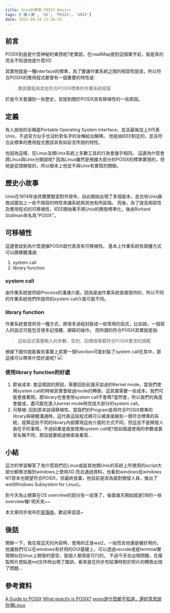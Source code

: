 ```yaml
---
title: Unix的標準-POSIX Basics
tags: ['鐵人賽', 'OS', 'POSIX', 'UNIX']
date: 2022-09-28 21:36:32
---
```

## 前言
POSIX到底是什麼神秘的東西呢?老實說，在roadMap提到這個單字前，我是真的完全不知道他是什麼XD

其實他就是一種interface的標準，為了要讓作業系統之間的相容性提高，所以符合POSIX的應用程式都會有一個重要的特性是:
> 應該要能與其他符合POSIX標準的作業系統相容

於是今天會講到一些歷史，並提到關於POSIX具有移植性的一些原因。

<!-- more -->

## 定義
有人說他的全稱是Portable Operating System Interface，並且最後加上X代表Unix，不過官方似乎也沒針對名字的全稱給出解釋。
他是由IEEE制定的，並且符合此標準的應用程式應該具有如前言所說的特性。

也因為這樣，在Linux及類Unix系統上多數工具的行為會幾乎相同。
這邊為什麼會將Linux與Unix分開說呢?
因為Linux雖然是根據大部分的POSIX的標準實現的，但他是從頭開發的，所以根本上他並不與Unix有實質的關聯。

## 歷史小故事
Unix在1974年由貝爾實驗室對外發布，自此開始出現了多個版本，並也有Unix廠商試圖加上一些不相容的特性來讓系統與其他有所區隔。
而後，為了提高相容性及應用程式的可移植性，IEEE開始著手將Unix的開發標準化，後由Richard Stallman命名為"POSIX"。

## 可移植性
這邊會談到為什麼遵循POSIX就代表具有可移植性。
基本上作業系統有兩種方式可以跟硬體溝通:
1. system call
2. library function

### system call
由作業系統提供給Process的溝通介面，因為是由作業系統直接提供的，所以不同的作業系統他們所提供的system call介面可能不同。

### library function
作業系統會提供另一種方式，將很多過程封裝成一些常用的函式，比如說，一個寫入的函式可能包含很多記憶體、硬碟的操作。
而所謂的符合POSIX其實就是指:
> 這些函式需要輸入的參數、型別、回傳值等都符合POSIX要求的規範

根據下圖你就能看到事實上其實一個function可能封裝了system call在其中，那這樣可以帶來什麼好處呢?
![](https://i.imgur.com/FGJlGxm.png)

### 使用library function的好處
1. 節省成本: 會這樣說的原因，需要回到前幾天談過的Kernel mode，當我們使用system call的時候其實會經過mode的轉換，這其實需要一些成本，我們可能會接著問，那library也會使用system call不會嗎?當然會，所以我們的角度會變成，盡可能在進入kernel mode時完成大部分的system call。
2. 可移植: 回到原本談得移植性，當我們的Program是用符合POSIX標準的library與硬體溝通時，這代表這段程式碼可以被直接搬到一樣符合標準的系統，就算這些不同的library內部實現這些介面的方式不同，但這並不是開發人員在乎的事情。不過如果是直接使用system call呢?假如兩邊使用的參數或甚至名稱不同，那段就要經過檢查後重寫...

## 小結
這次的學習解答了為什麼我們在Linux或是其他類Unix的系統上所使用的script大部分都無法搬到windows上使用XD
而且通過資料，也看到windows從windows NT原本也期望符合POSIX，但最終放棄，他目前是改為面對開發人員，推出了wsl(Windows Subsystem for Linux)。

到今天為止總算在OS overview的部分告一段落了，後面幾天開始就是DB的一些overview囉!
明天見~~

本文章同步發布於[部落格](https://tim80411.github.io/code-blog/2022/09/28/OS_POSIX_Basics/)，歡迎來逛逛~

## 後話
閒聊一下，我在寫這天的內容時，使用的正是wsl2，一般而言他還是蠻好用的，他讓我們可以在windows有好用的GUI基礎上，可以透過vscode或是terminal實現類似在linux上開發的感受，我個人覺得是可行的。
不過今天也出現問題，在複製照片想貼進md文件時出現了錯誤，看來是在同步剪貼簿時對於照片的轉換出現了問題...

## 參考資料
[A Guide to POSIX](https://www.baeldung.com/linux/posix)
[What exactly is POSIX?](https://unix.stackexchange.com/questions/11983/what-exactly-is-posix/220877#220877)
[posix是什麼都不知道，還好意思說你懂Linux](https://zhuanlan.zhihu.com/p/392588996)